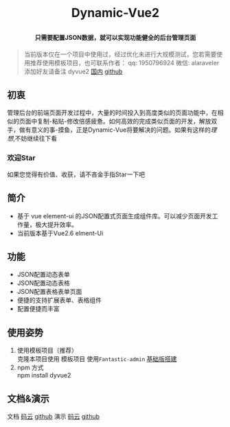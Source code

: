  
<h1 align="center" style="margin: 30px 0 30px; font-weight: bold;">Dynamic-Vue2</h1>
<h4 align="center">只需要配置JSON数据，就可以实现功能健全的后台管理页面</h4>
 
> 当前版本仅在一个项目中使用过，经过优化未进行大规模测试，您若需要使用推荐使用模板项目，也可联系作者： qq: 1950796924  微信: alaraveler     添加好友请备注  dyvue2
[国内](https://gitee.com/alerting/DynamicVue2)
[github](https://github.com/gofollowmymaster/DynamicVue2)

## 初衷

  管理后台的前端页面开发过程中，大量的时间投入到高度类似的页面功能中，在相似的页面中复制-粘贴-修改倍感疲惫。如何高效的完成类似页面的开发，解放双手，做有意义的事-摸鱼，正是Dynamic-Vue将要解决的问题。如果有这样的*理想*,不妨继续往下看

### 欢迎Star 
如果您觉得有价值、收获，请不吝金手指Star一下吧
## 简介
- 基于 vue element-ui 的JSON配置式页面生成组件库。可以减少页面开发工作量，极大提升效率。
- 当前版本基于Vue2.6  elment-Ui


## 功能
- JSON配置动态表单
- JSON配置动态表格
- JSON配置表格表单页面
- 便捷的支持扩展表单、表格组件
- 配置便捷而丰富

## 使用姿势
1. 使用模板项目（推荐）  
   克隆本项目使用
   模板项目 使用`Fantastic-admin` [基础版搭建](https://hooray.github.io/fantastic-admin/)
2. npm 方式   
   npm install dyvue2

 
 
 ## 文档&演示
 文档 [码云](http://alerting.gitee.io/dy-vue2/) 
      [github](https://gofollowmymaster.github.io/dynamicVueDoc/)
 演示 [码云](http://alerting.gitee.io/dynamicvue2)
      [github]( https://gofollowmymaster.github.io/DynamicVue2/)



